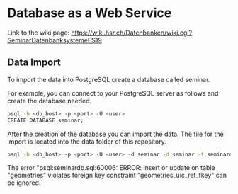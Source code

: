 # Database as a Web Service
Link to the wiki page: https://wiki.hsr.ch/Datenbanken/wiki.cgi?SeminarDatenbanksystemeFS19

## Data Import
To import the data into PostgreSQL create a database called seminar.

For example, you can connect to your PostgreSQL server as follows and create the database needed.

```bash
psql -h <db_host> -p <port> -U <user>
CREATE DATABASE seminar;
```

After the creation of the database you can import the data.
The file for the import is located into the data folder of this repository.

```bash
psql -h <db_host> -p <port> -U <user> -d seminar -d seminar -f seminardb.sql
```

The error "psql:seminardb.sql:60006: ERROR:  insert or update on table "geometries" violates foreign key constraint "geometries_uic_ref_fkey" can be ignored.





